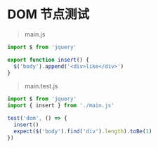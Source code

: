 # DOM 节点测试

> main.js

```js
import $ from 'jquery'

export function insert() {
  $('body').append('<div>like</div>')
}
```

> main.test.js

```js
import $ from 'jquery'
import { insert } from './main.js'

test('dom', () => {
  insert()
  expect($('body').find('div').length).toBe(1)
}) 
```